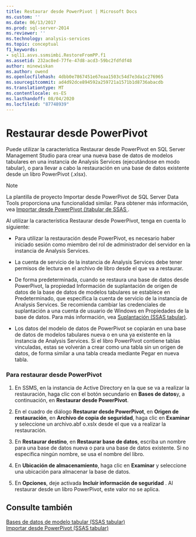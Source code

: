 ```yaml
---
title: Restaurar desde PowerPivot | Microsoft Docs
ms.custom: ''
ms.date: 06/13/2017
ms.prod: sql-server-2014
ms.reviewer: ''
ms.technology: analysis-services
ms.topic: conceptual
f1_keywords:
- sql11.asvs.ssmsimbi.RestoreFromPP.f1
ms.assetid: 232ac8ed-77fe-47d8-acd3-59bc2fdfdf48
author: minewiskan
ms.author: owend
ms.openlocfilehash: 4dbb0e7867451e67eaa1503c54d7e3da1c276965
ms.sourcegitcommit: ad4d92dce894592a259721a1571b1d8736abacdb
ms.translationtype: MT
ms.contentlocale: es-ES
ms.lasthandoff: 08/04/2020
ms.locfileid: "87748939"
---
```

# <a name="restore-from-powerpivot"></a>Restaurar desde PowerPivot
  Puede utilizar la característica Restaurar desde PowerPivot en SQL Server Management Studio para crear una nueva base de datos de modelos tabulares en una instancia de Analysis Services (ejecutándose en modo tabular), o para llevar a cabo la restauración en una base de datos existente desde un libro PowerPivot (.xlsx).  
  
> [!NOTE]  
>  La plantilla de proyecto Importar desde PowerPivot de SQL Server Data Tools proporciona una funcionalidad similar. Para obtener más información, vea [Importar desde PowerPivot &#40;&#41;tabular de SSAS ](import-from-power-pivot-ssas-tabular.md).  
  
 Al utilizar la característica Restaurar desde PowerPivot, tenga en cuenta lo siguiente:  
  
-   Para utilizar la restauración desde PowerPivot, es necesario haber iniciado sesión como miembro del rol de administrador del servidor en la instancia de Analysis Services.  
  
-   La cuenta de servicio de la instancia de Analysis Services debe tener permisos de lectura en el archivo de libro desde el que va a restaurar.  
  
-   De forma predeterminada, cuando se restaura una base de datos desde PowerPivot, la propiedad Información de suplantación de origen de datos de la base de datos de modelos tabulares se establece en Predeterminado, que especifica la cuenta de servicio de la instancia de Analysis Services. Se recomienda cambiar las credenciales de suplantación a una cuenta de usuario de Windows en Propiedades de la base de datos. Para más información, vea [Suplantación &#40;SSAS tabular&#41;](impersonation-ssas-tabular.md).  
  
-   Los datos del modelo de datos de PowerPivot se copiarán en una base de datos de modelos tabulares nueva o en una ya existente en la instancia de Analysis Services. Si el libro PowerPivot contiene tablas vinculadas, estas se volverán a crear como una tabla sin un origen de datos, de forma similar a una tabla creada mediante Pegar en nueva tabla.  
  
### <a name="to-restore-from-powerpivot"></a>Para restaurar desde PowerPivot  
  
1.  En SSMS, en la instancia de Active Directory en la que se va a realizar la restauración, haga clic con el botón secundario en **Bases de datos**y, a continuación, en **Restaurar desde PowerPivot**.  
  
2.  En el cuadro de diálogo **Restaurar desde PowerPivot**, en **Origen de restauración**, en **Archivo de copia de seguridad**, haga clic en **Examinar** y seleccione un archivo.abf o.xslx desde el que va a realizar la restauración.  
  
3.  En **Restaurar destino**, en **Restaurar base de datos**, escriba un nombre para una base de datos nueva o para una base de datos existente. Si no especifica ningún nombre, se usa el nombre del libro.  
  
4.  En **Ubicación de almacenamiento**, haga clic en **Examinar** y seleccione una ubicación para almacenar la base de datos.  
  
5.  En **Opciones**, deje activada **Incluir información de seguridad** . Al restaurar desde un libro PowerPivot, este valor no se aplica.  
  
## <a name="see-also"></a>Consulte también  
 [Bases de datos de modelo tabular &#40;SSAS tabular&#41;](tabular-model-databases-ssas-tabular.md)   
 [Importar desde PowerPivot &#40;SSAS tabular&#41;](import-from-power-pivot-ssas-tabular.md)  
  
  

